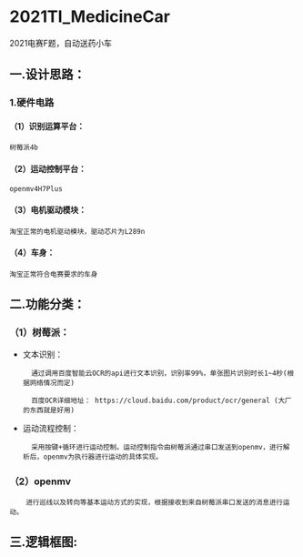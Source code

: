 # 2021TI_MedicineCar
2021电赛F题，自动送药小车

## 一.设计思路：
### 1.硬件电路  
#### （1）识别运算平台：

    树莓派4b
#### （2）运动控制平台：

    openmv4H7Plus
#### （3）电机驱动模块：

    淘宝正常的电机驱动模块，驱动芯片为L289n
#### （4）车身：

    淘宝正常符合电赛要求的车身

## 二.功能分类：
### （1）树莓派：

* 文本识别：

        通过调用百度智能云OCR的api进行文本识别，识别率99%，单张图片识别时长1~4秒(根据网络情况而定)
    
        百度OCR详细地址： https://cloud.baidu.com/product/ocr/general (大厂的东西就是好用)
        

* 运动流程控制：

        采用按键+循环进行运动控制。运动控制指令由树莓派通过串口发送到openmv，进行解析后，openmv为执行器进行运动的具体实现。
    
### （2）openmv

        进行巡线以及转向等基本运动方式的实现，根据接收到来自树莓派串口发送的消息进行运动。
        
## 三.逻辑框图:


